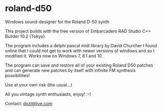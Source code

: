 # roland-d50
Windows sound-designer for the Roland D-50 synth

This project builds with the free version of Embarcadero RAD Studio C++ Builder 10.2 (Tokyo).

The program includes a delphi pascal midi library by David Churcher I found online that I could not get to work with newer versions of windows and so I modified it. Works now on Windows 7, 8.1 and 10.

The program can save and restore all of your existing Roland D50 patches and can generate new patches by itself with infinite FM synthesis possibilities!

Use at your own risk (the usual...)

All you vintage synth enthusiasts, enjoy! :-)

Contact: dxzl@live.com
